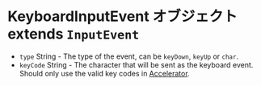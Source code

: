 # KeyboardInputEvent オブジェクト extends `InputEvent`

* `type` String - The type of the event, can be `keyDown`, `keyUp` or `char`.
* `keyCode` String - The character that will be sent as the keyboard event. Should only use the valid key codes in [Accelerator](../accelerator.md).
